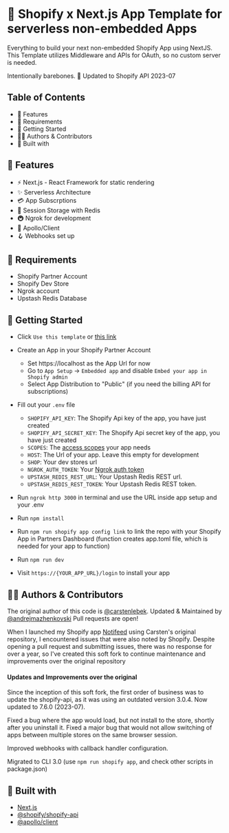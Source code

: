 # 🚀 Shopify x Next.js App Template for serverless non-embedded Apps

Everything to build your next non-embedded Shopify App using NextJS.
This Template utilizes Middleware and APIs for OAuth, so no custom server is needed.

Intentionally barebones. 🦴
Updated to Shopify API 2023-07

## Table of Contents

- 🤩 Features
- 👀 Requirements
- 🚀 Getting Started
- 👨‍💻 Authors & Contributors
- 🧰 Built with

## 🤩 Features

- ⚡ Next.js - React Framework for static rendering
- ✨ Serverless Architecture
- 💳 App Subscrptions
- 💾 Session Storage with Redis
- 🚇 Ngrok for development
- 🚀 Apollo/Client
- 🪝 Webhooks set up

## 👀 Requirements

- Shopify Partner Account
- Shopify Dev Store
- Ngrok account
- Upstash Redis Database

## 🚀 Getting Started

- Click `Use this template` or [this link](https://github.com/AndrejMazhenkovski/shopify-nextjs-non-embedded-app/generate)
- Create an App in your Shopify Partner Account
  - Set https://localhost as the App Url for now
  - Go to `App Setup` -> `Embedded app` and disable `Embed your app in Shopify admin`
  - Select App Distribution to "Public" (if you need the billing API for subscriptions)
- Fill out your `.env` file
  - `SHOPIFY_API_KEY`: The Shopify Api key of the app, you have just created
  - `SHOPIFY_API_SECRET_KEY`: The Shopify Api secret key of the app, you have just created
  - `SCOPES`: The [access scopes](https://shopify.dev/api/usage/access-scopes) your app needs
  - `HOST`: The Url of your app. Leave this empty for development
  - `SHOP`: Your dev stores url
  - `NGROK_AUTH_TOKEN`: Your [Ngrok auth token](https://dashboard.ngrok.com/get-started/your-authtoken)
  - `UPSTASH_REDIS_REST_URL`: Your Upstash Redis REST url.
  - `UPSTASH_REDIS_REST_TOKEN`: Your Upstash Redis REST token.
- Run `ngrok http 3000` in terminal and use the URL inside app setup and your .env
- Run `npm install`
- Run `npm run shopify app config link` to link the repo with your Shopify App in Partners Dashboard (function creates app.toml file, which is needed for your app to function)
- Run `npm run dev`

- Visit `https://{YOUR_APP_URL}/login` to install your app

## 👨‍💻 Authors & Contributors

The original author of this code is [@carstenlebek](https://github.com/carstenlebek).
Updated & Maintained by [@andrejmazhenkovski](https://github.com/AndrejMazhenkovski)
Pull requests are open!

When I launched my Shopify app [Notifeed](https://apps.shopify.com/notifeed) using Carsten's original repository, I encountered issues that were also noted by Shopify. Despite opening a pull request and submitting issues, there was no response for over a year, so I've created this soft fork to continue maintenance and improvements over the original repository

#### Updates and Improvements over the original

Since the inception of this soft fork, the first order of business was to update the shopify-api, as it was using an outdated version 3.0.4. Now updated to 7.6.0 (2023-07).

Fixed a bug where the app would load, but not install to the store, shortly after you uninstall it.
Fixed a major bug that would not allow switching of apps between multiple stores on the same browser session.

Improved webhooks with callback handler configuration.

Migrated to CLI 3.0 (use `npm run shopify app`, and check other scripts in package.json)

## 🧰 Built with

- [Next.js](https://nextjs.org/)
- [@shopify/shopify-api](https://github.com/Shopify/shopify-node-api)
- [@apollo/client](https://www.apollographql.com/docs/react/)

